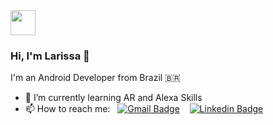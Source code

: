 <img src="https://media2.giphy.com/media/llarwdtFqG63IlqUR1/giphy.gif" width="40px">

### Hi, I'm Larissa  👋

I'm an Android Developer from Brazil 🇧🇷

- 🌱 I’m currently learning AR and Alexa Skills
- 📫 How to reach me: &nbsp;&nbsp;[![Gmail Badge](https://img.shields.io/twitter/follow/larissayasin?label=Twitter&style=social)](https://twitter.com/larissayasin)
&nbsp;&nbsp; [![Linkedin Badge](https://img.shields.io/badge/-LinkedIn-blue?style=flat-square&logo=Linkedin&logoColor=white&link=www.linkedin.com/in/larissayasin/)](www.linkedin.com/in/larissayasin) 

<!--
**larissayasin/larissayasin** is a ✨ _special_ ✨ repository because its `README.md` (this file) appears on your GitHub profile.

Here are some ideas to get you started:

- 🔭 I’m currently working on ...
- 🌱 I’m currently learning ...
- 👯 I’m looking to collaborate on ...
- 🤔 I’m looking for help with ...
- 💬 Ask me about ...
- 📫 How to reach me: ...
- 😄 Pronouns: ...
- ⚡ Fun fact: ...
-->

